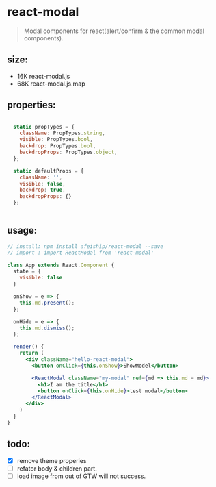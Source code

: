 # react-modal
> Modal components for react(alert/confirm &amp; the common modal components).

## size:
 + 16K	react-modal.js
 + 68K	react-modal.js.map


## properties:
```javascript

  static propTypes = {
    className: PropTypes.string,
    visible: PropTypes.bool,
    backdrop: PropTypes.bool,
    backdropProps: PropTypes.object,
  };

  static defaultProps = {
    className: '',
    visible: false,
    backdrop: true,
    backdropProps: {}
  };
  
```

## usage:
```jsx
// install: npm install afeiship/react-modal --save
// import : import ReactModal from 'react-modal'

class App extends React.Component {
  state = {
    visible: false
  }

  onShow = e => {
    this.md.present();
  };

  onHide = e => {
    this.md.dismiss();
  };

  render() {
    return (
      <div className="hello-react-modal">
        <button onClick={this.onShow}>ShowModel</button>

        <ReactModal className="my-modal" ref={md => this.md = md}>
          <h1>I am the title</h1>
          <button onClick={this.onHide}>test modal</button>
        </ReactModal>
      </div>
    )
  }
}


```


## todo:
+ [x] remove theme properies
+ [ ] refator body & children part.
+ [ ] load image from out of GTW will not success.
